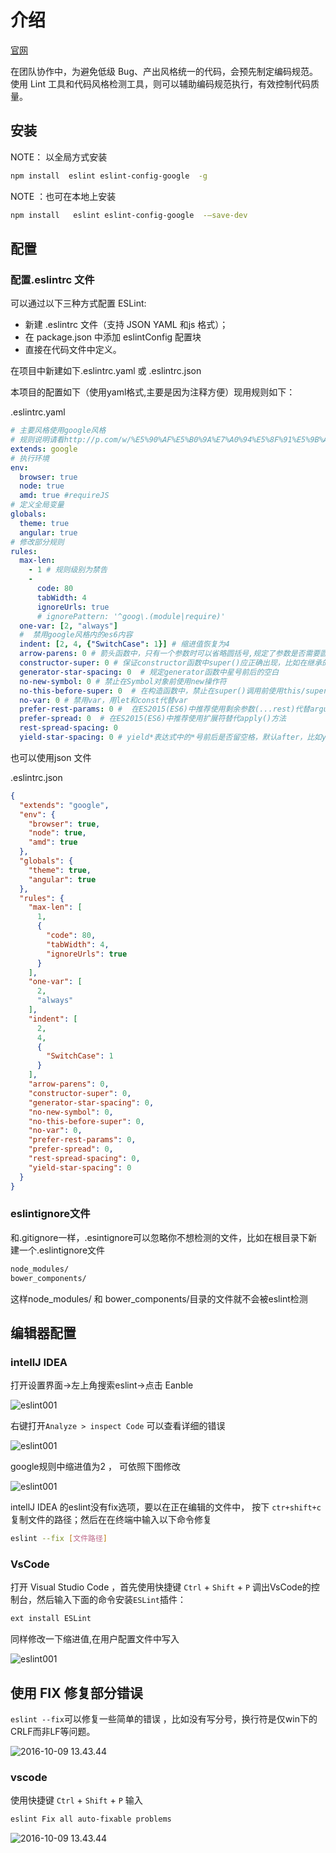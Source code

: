 # 介绍

[官网](http://eslint.org/)

在团队协作中，为避免低级 Bug、产出风格统一的代码，会预先制定编码规范。使用 Lint 工具和代码风格检测工具，则可以辅助编码规范执行，有效控制代码质量。

## 安装

NOTE： 以全局方式安装

```bash
npm install  eslint eslint-config-google  -g
```

NOTE ：也可在本地上安装

```bash
npm install   eslint eslint-config-google  -–save-dev
```

## 配置

### 配置.eslintrc 文件

可以通过以下三种方式配置 ESLint:

* 新建 .eslintrc 文件（支持 JSON  YAML 和js 格式）；
* 在 package.json 中添加 eslintConfig 配置块
* 直接在代码文件中定义。


在项目中新建如下.eslintrc.yaml 或 .eslintrc.json 

本项目的配置如下（使用yaml格式,主要是因为注释方便）现用规则如下：

.eslintrc.yaml

```yaml
# 主要风格使用google风格
# 规则说明请看http://p.com/w/%E5%90%AF%E5%B0%9A%E7%A0%94%E5%8F%91%E5%9B%A2%E9%98%9F/3.%E9%A1%B9%E7%9B%AE%E6%96%87%E6%A1%A3/03_%E5%89%8D%E7%AB%AFweb3.0/02_%E5%BC%80%E5%8F%91%E8%A7%84%E8%8C%83/eslint%E4%BB%A3%E7%A0%81%E7%9A%84%E9%A3%8E%E6%A0%BC%E5%B7%A5%E5%85%B7/
extends: google
# 执行环境
env:
  browser: true
  node: true
  amd: true #requireJS
# 定义全局变量
globals:
  theme: true 
  angular: true
# 修改部分规则
rules:
  max-len:
    - 1 # 规则级别为禁告
    -
      code: 80
      tabWidth: 4
      ignoreUrls: true
      # ignorePattern: '^goog\.(module|require)'
  one-var: [2, "always"]
  #  禁用google风格内的es6内容
  indent: [2, 4, {"SwitchCase": 1}] # 缩进值恢复为4
  arrow-parens: 0 # 箭头函数中，只有一个参数时可以省略圆括号,规定了参数是否需要圆括号包围
  constructor-super: 0 # 保证constructor函数中super()应正确出现，比如在继承的classes中（派生类）必须使用super，否则（非派生类）不要使用super。
  generator-star-spacing: 0  # 规定generator函数中星号前后的空白
  no-new-symbol: 0 # 禁止在Symbol对象前使用new操作符
  no-this-before-super: 0  # 在构造函数中，禁止在super()调用前使用this/super对象
  no-var: 0 # 禁用var，用let和const代替var
  prefer-rest-params: 0 #  在ES2015(ES6)中推荐使用剩余参数(...rest)代替arguments变量
  prefer-spread: 0  # 在ES2015(ES6)中推荐使用扩展符替代apply()方法
  rest-spread-spacing: 0  
  yield-star-spacing: 0 # yield*表达式中的*号前后是否留空格，默认after，比如yield* other()
```

也可以使用json 文件

.eslintrc.json

```json
{
  "extends": "google",
  "env": {
    "browser": true,
    "node": true,
    "amd": true
  },
  "globals": {
    "theme": true,
    "angular": true
  },
  "rules": {
    "max-len": [
      1,
      {
        "code": 80,
        "tabWidth": 4,
        "ignoreUrls": true
      }
    ],
    "one-var": [
      2,
      "always"
    ],
    "indent": [
      2,
      4,
      {
        "SwitchCase": 1
      }
    ],
    "arrow-parens": 0,
    "constructor-super": 0,
    "generator-star-spacing": 0,
    "no-new-symbol": 0,
    "no-this-before-super": 0,
    "no-var": 0,
    "prefer-rest-params": 0,
    "prefer-spread": 0,
    "rest-spread-spacing": 0,
    "yield-star-spacing": 0
  }
}
```

### eslintignore文件

和.gitignore一样，.esintignore可以忽略你不想检测的文件，比如在根目录下新建一个.eslintignore文件

```bash
node_modules/
bower_components/
```

这样node_modules/ 和 bower_components/目录的文件就不会被eslint检测

## 编辑器配置

### intellJ IDEA

打开设置界面->左上角搜索eslint->点击 Eanble

![eslint001](image/eslint/eslint001.jpg)

右键打开`Analyze > inspect Code` 可以查看详细的错误

![eslint001](image/eslint/eslint002.gif)

google规则中缩进值为2 ， 可依照下图修改

![eslint001](image/eslint/eslint005.jpg)

intellJ IDEA 的eslint没有fix选项，要以在正在编辑的文件中， 按下 `ctr+shift+c`复制文件的路径；然后在在终端中输入以下命令修复

```bash
eslint --fix [文件路径]
```

### VsCode  

打开 Visual Studio Code ，首先使用快捷键 `Ctrl` + `Shift` + `P` 调出VsCode的控制台，然后输入下面的命令安装`ESLint`插件：

```bash
ext install ESLint
```

同样修改一下缩进值,在用户配置文件中写入

![eslint001](image/eslint/eslint006.jpg)

## 使用 FIX 修复部分错误

`eslint --fix`可以修复一些简单的错误 ，比如没有写分号，换行符是仅win下的 CRLF而非LF等问题。

 ![2016-10-09 13.43.44](image/eslint/eslint004.gif)

### vscode

使用快捷键 `Ctrl` + `Shift` + `P` 输入

```bash
eslint Fix all auto-fixable problems
```

![2016-10-09 13.43.44](image/eslint/eslint003.gif)